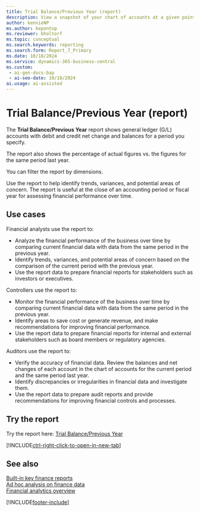```yaml
---
title: Trial Balance/Previous Year (report)
description: View a snapshot of your chart of accounts at a given point and check the debit and credit net change and closing balance compared to the same period in the previous year.
author: kennieNP
ms.author: kepontop
ms.reviewer: bholtorf
ms.topic: conceptual
ms.search.keywords: reporting
ms.search.form: Report_7_Primary
ms.date: 10/18/2024
ms.service: dynamics-365-business-central
ms.custom:
 - ai-gen-docs-bap
 - ai-seo-date: 10/18/2024
ai.usage: ai-assisted
---
```


# Trial Balance/Previous Year (report)

The **Trial Balance/Previous Year** report shows general ledger (G/L) accounts with debit and credit net change and balances for a period you specify.

The report also shows the percentage of actual figures vs. the figures for the same period last year.

You can filter the report by dimensions.

Use the report to help identify trends, variances, and potential areas of concern. The report is useful at the close of an accounting period or fiscal year for assessing financial performance over time.

## Use cases

<!-- 
Prompt

Below is a report in an ERP system. Provide 3-4 use cases for different personas working with core finance.
Format like this:    
  
As a <persona>, use the report to    
* use case 1  
* use case 2    

Do not capitalize the persona names. 
Do not start lines with ""Use the data to""

## Report name
Trial Balance/Previous Year

## Report description
The *Trial Balance/Previous Year* report shows general ledger (G/L) accounts with debit and credit net change and balance for the specified period. 
Also shows percentage of actual figures vs figures for same period last year. 
Can be filtered by dimensions.

### What the report does
Shows G/L accounts with debit and credit net change and balance for the specified period. Also shows % of actual vs same period last year. Can be filtered by Dimensions.

### Use cases
View a snapshot of your chart of accounts at a given point in time, to check the debit and credit net change and closing balance compared to the same period in the previous calendar year.
This report allows businesses to compare current financial data with data from the same period in the previous year, helping to identify trends, variances, and potential areas of concern. It's particularly useful at the close of an accounting period or fiscal year to assess financial performance over time.
Please include your data sources and URLs

-->


Financial analysts use the report to:

* Analyze the financial performance of the business over time by comparing current financial data with data from the same period in the previous year.
* Identify trends, variances, and potential areas of concern based on the comparison of the current period with the previous year.
* Use the report data to prepare financial reports for stakeholders such as investors or executives.

Controllers use the report to:

* Monitor the financial performance of the business over time by comparing current financial data with data from the same period in the previous year.
* Identify areas to save cost or generate revenue, and make recommendations for improving financial performance.
* Use the report data to prepare financial reports for internal and external stakeholders such as board members or regulatory agencies.

Auditors use the report to:

* Verify the accuracy of financial data. Review the balances and net changes of each account in the chart of accounts for the current period and the same period last year.
* Identify discrepancies or irregularities in financial data and investigate them.
* Use the report data to prepare audit reports and provide recommendations for improving financial controls and processes.

## Try the report

Try the report here: [Trial Balance/Previous Year](https://businesscentral.dynamics.com?report=7)

[!INCLUDE[ctrl-right-click-to-open-in-new-tab](../includes/ctrl-right-click-to-open-in-new-tab.md)]

## See also

[Built-in key finance reports](../finance-reports.md)  
[Ad hoc analysis on finance data](../ad-hoc-analysis-finance.md)  
[Financial analytics overview](../bi.md)  

[!INCLUDE[footer-include](../includes/footer-banner.md)]